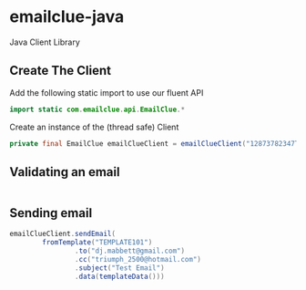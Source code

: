 emailclue-java
==============

Java Client Library

Create The Client
-----------------

Add the following static import to use our fluent API

```java
import static com.emailclue.api.EmailClue.*
```

Create an instance of the (thread safe) Client
```java
private final EmailClue emailClueClient = emailClueClient("12873782347TOKEN"));
```


Validating an email
-------------------
```java

```


Sending email
-------------
```java
emailClueClient.sendEmail(
        fromTemplate("TEMPLATE101")
                .to("dj.mabbett@gmail.com")
                .cc("triumph_2500@hotmail.com")
                .subject("Test Email")
                .data(templateData()))
```